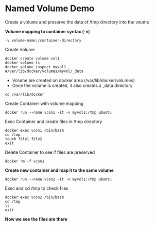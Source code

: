 # Named Volume Demo
Create a volume and preserve the data of /tmp directory into the voume

**Volume mapping to container syntax (-v)**
```
-v volume-name:/container-directory
```
Create Volume
```
docker create volume vol1
docker volume ls
docker volume inspect myvol1
#/var/lib/docker/volumes/myvol/_data
```
- Volume are created on docker area (/var/lib/docker/volumes)
- Once the volume is created, it also creates a _data directory
```
cd /var/lib/docker
```
Create Container with volume mapping
```
docker run --name vcon1 -it -v myvol1:/tmp ubuntu
```
Exec Container and create files in /tmp directory
```
docker exec vcon1 /bin/bash
cd /tmp
touch file1 file2
exit
```
Delete Container to see if files are preserved
```
docker rm -f vcon1
```
**Create new container and map it to the same volume**
```
docker run --name vcon2 -it -v myvol1:/tmp ubuntu
```
Exec and cd /tmp to check files
```
docker exec vcon2 /bin/bash
cd /tmp
ls
exit
```
**Now we see the files are there**
